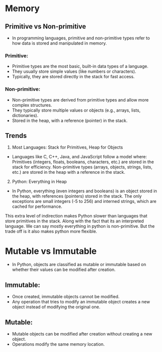 # Memory

## Primitive vs Non-primitive
- In programming languages, primitive and non-primitive types refer to how data is stored and manipulated in memory.
### Primitive:
- Primitive types are the most basic, built-in data types of a language.
- They usually store simple values (like numbers or characters).
- Typically, they are stored directly in the stack for fast access.
### Non-primitive:
- Non-primitive types are derived from primitive types and allow more complex structures.
- They typically store multiple values or objects (e.g., arrays, lists, dictionaries).
- Stored in the heap, with a reference (pointer) in the stack.

## Trends

1. Most Languages: Stack for Primitives, Heap for Objects

- Languages like C, C++, Java, and JavaScript follow a model where: Primitives (integers, floats, booleans, characters, etc.) are stored in the stack for efficiency. Non-primitive types (arrays, objects, strings, lists, etc.) are stored in the heap with a reference in the stack.

2. Python: Everything in Heap

- In Python, everything (even integers and booleans) is an object stored in the heap, with references (pointers) stored in the stack. The only exceptions are small integers (-5 to 256) and interned strings, which are cached for performance.

This extra level of indirection makes Python slower than languages that store primitives in the stack. Along with the fact that its an interpreted language. We can say mostly everything in python is non-primitive. But the trade off is it also makes python more flexible.

# Mutable vs Immutable
- In Python, objects are classified as mutable or immutable based on whether their values can be modified after creation.
## Immutable:
- Once created, immutable objects cannot be modified.
- Any operation that tries to modify an immutable object creates a new object instead of modifying the original one.
## Mutable:
- Mutable objects can be modified after creation without creating a new object.
- Operations modify the same memory location.